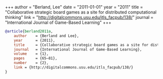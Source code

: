 +++
author = "Berland, Lee"
date = "2011-01-01"
year = "2011"
title = "Collaborative strategic board games as a site for distributed computational thinking"
link = "http://digitalcommons.usu.edu/itls_facpub/138/"
journal = "International Journal of Game-Based Learning"
+++
```bibtex
@article{berland2011a,
    author    = {Berland and Lee},
    year      = {2011},
    title     = {Collaborative strategic board games as a site for distributed computational thinking},
    journal   = {International Journal of Game-Based Learning},
    volume    = {1},
    pages     = {65–81},
    number    = {2},
    link = {http://digitalcommons.usu.edu/itls_facpub/138/}
}
```
